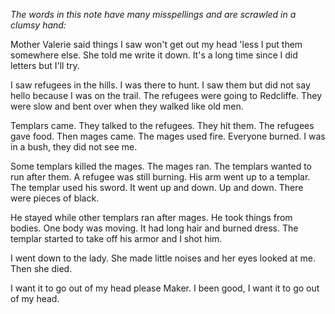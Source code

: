 <i> The words in this note have many misspellings and are scrawled in a clumsy hand: </i>

Mother Valerie said things I saw won't get out my head 'less I put them somewhere else. She told me write it down. It's a long time since I did letters but I'll try.

I saw refugees in the hills. I was there to hunt. I saw them but did not say hello because I was on the trail. The refugees were going to Redcliffe. They were slow and bent over when they walked like old men.

Templars came. They talked to the refugees. They hit them. The refugees gave food. Then mages came. The mages used fire. Everyone burned. I was in a bush, they did not see me.

Some templars killed the mages. The mages ran. The templars wanted to run after them. A refugee was still burning. His arm went up to a templar. The templar used his sword. It went up and down. Up and down. There were pieces of black.

He stayed while other templars ran after mages. He took things from bodies. One body was moving. It had long hair and burned dress. The templar started to take off his armor and I shot him.

I went down to the lady. She made little noises and her eyes looked at me. Then she died.

I want it to go out of my head please Maker. I been good, I want it to go out of my head.
